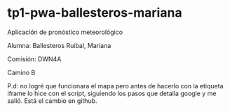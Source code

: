 # tp1-pwa-ballesteros-mariana
 Aplicación de pronóstico meteorológico

 Alumna: Ballesteros Ruibal, Mariana

 Comisión: DWN4A

 Camino B

 P.d: no logré que funcionara el mapa pero antes de hacerlo con la etiqueta iframe lo hice con el script, siguiendo los pasos que detalla google y me salió. Está el cambio en github.

